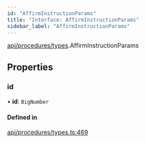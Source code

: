 ```yaml
---
id: "AffirmInstructionParams"
title: "Interface: AffirmInstructionParams"
sidebar_label: "AffirmInstructionParams"
---
```


[api/procedures/types](../../../../../modules/API/Procedures/Types/Types.md).AffirmInstructionParams

## Properties

### id

• **id**: `BigNumber`

#### Defined in

[api/procedures/types.ts:469](https://github.com/PolymeshAssociation/polymesh-sdk/blob/5a778578/src/api/procedures/types.ts#L469)

